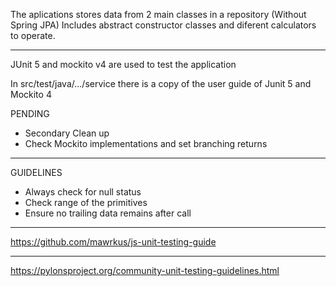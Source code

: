 The aplications stores data from 2 main classes
in a repository (Without Spring JPA) 
Includes abstract constructor classes and diferent calculators to operate.
***
JUnit 5 and mockito v4 are used to test the application

In src/test/java/.../service there is a copy of the user guide of Junit 5 and Mockito 4

PENDING

* Secondary Clean up
* Check Mockito implementations and set branching returns


***
  GUIDELINES
* Always check for null status
* Check range of the primitives
* Ensure no trailing data remains after call

***
https://github.com/mawrkus/js-unit-testing-guide
***
https://pylonsproject.org/community-unit-testing-guidelines.html